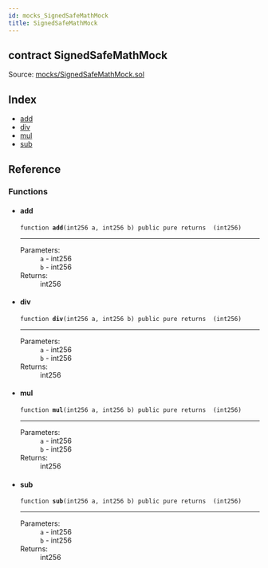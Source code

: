 ```yaml
---
id: mocks_SignedSafeMathMock
title: SignedSafeMathMock
---
```


<div class="contract-doc"><div class="contract"><h2 class="contract-header"><span class="contract-kind">contract</span> SignedSafeMathMock</h2><div class="source">Source: <a href="https://github.com/OpenZeppelin/zeppelin-solidity/blob/v2.1.2/contracts/mocks/SignedSafeMathMock.sol" target="_blank">mocks/SignedSafeMathMock.sol</a></div></div><div class="index"><h2>Index</h2><ul><li><a href="mocks_SignedSafeMathMock.html#add">add</a></li><li><a href="mocks_SignedSafeMathMock.html#div">div</a></li><li><a href="mocks_SignedSafeMathMock.html#mul">mul</a></li><li><a href="mocks_SignedSafeMathMock.html#sub">sub</a></li></ul></div><div class="reference"><h2>Reference</h2><div class="functions"><h3>Functions</h3><ul><li><div class="item function"><span id="add" class="anchor-marker"></span><h4 class="name">add</h4><div class="body"><code class="signature">function <strong>add</strong><span>(int256 a, int256 b) </span><span>public </span><span>pure </span><span>returns  (int256) </span></code><hr/><dl><dt><span class="label-parameters">Parameters:</span></dt><dd><div><code>a</code> - int256</div><div><code>b</code> - int256</div></dd><dt><span class="label-return">Returns:</span></dt><dd>int256</dd></dl></div></div></li><li><div class="item function"><span id="div" class="anchor-marker"></span><h4 class="name">div</h4><div class="body"><code class="signature">function <strong>div</strong><span>(int256 a, int256 b) </span><span>public </span><span>pure </span><span>returns  (int256) </span></code><hr/><dl><dt><span class="label-parameters">Parameters:</span></dt><dd><div><code>a</code> - int256</div><div><code>b</code> - int256</div></dd><dt><span class="label-return">Returns:</span></dt><dd>int256</dd></dl></div></div></li><li><div class="item function"><span id="mul" class="anchor-marker"></span><h4 class="name">mul</h4><div class="body"><code class="signature">function <strong>mul</strong><span>(int256 a, int256 b) </span><span>public </span><span>pure </span><span>returns  (int256) </span></code><hr/><dl><dt><span class="label-parameters">Parameters:</span></dt><dd><div><code>a</code> - int256</div><div><code>b</code> - int256</div></dd><dt><span class="label-return">Returns:</span></dt><dd>int256</dd></dl></div></div></li><li><div class="item function"><span id="sub" class="anchor-marker"></span><h4 class="name">sub</h4><div class="body"><code class="signature">function <strong>sub</strong><span>(int256 a, int256 b) </span><span>public </span><span>pure </span><span>returns  (int256) </span></code><hr/><dl><dt><span class="label-parameters">Parameters:</span></dt><dd><div><code>a</code> - int256</div><div><code>b</code> - int256</div></dd><dt><span class="label-return">Returns:</span></dt><dd>int256</dd></dl></div></div></li></ul></div></div></div>
